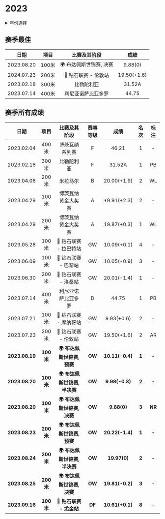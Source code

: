 # 2023

<details>
<summary>年份选择</summary>
- [2024](./Results/2024.md)

- [2023](./Results/2023.md)

- [2022](./Results/2022.md)

- [2021](./Results/2021.md)

- [2020](./Results/2020.md)

- [2019](./Results/2019.md)

</details>

## 赛季最佳

|    日期    | 项目  |                    比赛及其阶段                     |    成绩     |
| :--------: | :---: | :-------------------------------------------------: | :---------: |
| 2023.08.20 | 100米 |         :earth_africa: 布达佩斯世锦赛, 决赛         |   9.88(0)   |
| 2024.07.23 | 200米 | :diamond_shape_with_a_dot_inside: 钻石联赛 - 伦敦站​ | 19.50(+1.6) |
| 2023.02.18 | 300米 |                     比勒陀利亚                      |   31.52A    |
| 2023.07.14 | 400米 |                 利尼亚诺萨比亚多罗                  |    44.75    |

## 赛季所有成绩

|      日期      |   项目    |                      比赛及其阶段                       | 赛事等级 |      成绩       | 名次  |  标注  |
| :------------: | :-------: | :-----------------------------------------------------: | :------: | :-------------: | :---: | :----: |
|   2023.02.04   |   400米   |                     博茨瓦纳系列赛                      |    F     |      46.21      |   1   |   -    |
|   2023.02.18   |   300米   |                       比勒陀利亚                        |    F     |     31.52A      |   1   |   PB   |
|   2023.04.08   |   200米   |                        米拉马尔                         |    B     |   20.00(+1.9)   |   2   |   WL   |
|   2023.04.29   |   100米   |                   博茨瓦纳黄金大奖赛                    |    A     |   *9.91(+2.3)   |   2   |   -    |
|   2023.04.29   |   200米   |                   博茨瓦纳黄金大奖赛                    |    A     |   19.87(+0.3)   |   1   |   WL   |
|   2023.05.28   |   100米   |  :diamond_shape_with_a_dot_inside: 钻石联赛 - 拉巴特站  |    GW    |   10.09(+0.1)   |   4   |   -    |
|   2023.06.09   |   100米   |   :diamond_shape_with_a_dot_inside: 钻石联赛 - 巴黎站   |    GW    |   10.05(-0.9)   |   3   |   -    |
|   2023.06.30   |   200米   |   :diamond_shape_with_a_dot_inside: 钻石联赛 - 洛桑站   |    GW    |   20.01(-1.4)   |   1   |   -    |
|   2023.07.14   |   400米   |                   利尼亚诺萨比亚多罗                    |    D     |      44.75      |   1   |   PB   |
|   2023.07.21   |   100米   |  :diamond_shape_with_a_dot_inside: 钻石联赛 - 摩纳哥站  |    GW    |   9.93(+0.6)    |   2   |   -    |
|   2023.07.23   |   200米   |   :diamond_shape_with_a_dot_inside: 钻石联赛 - 伦敦站   |    GW    |   19.50(+1.6)   |   2   |   AR   |
| **2023.08.19** | **100米** |         **:earth_africa: 布达佩斯世锦赛, 预赛**         |  **OW**  | **10.11(-0.4)** | **1** | **-**  |
| **2023.08.20** | **100米** |        **:earth_africa: 布达佩斯世锦赛, 半决赛**        |  **OW**  | **9.98(-0.3)**  | **2** | **-**  |
| **2023.08.20** | **100米** |         **:earth_africa: 布达佩斯世锦赛, 决赛**         |  **OW**  |   **9.88(0)**   | **3** | **NR** |
| **2023.08.23** | **200米** |         **:earth_africa: 布达佩斯世锦赛, 预赛**         |  **OW**  | **20.22(-1.4)** | **1** | **-**  |
| **2023.08.24** | **200米** |        **:earth_africa: 布达佩斯世锦赛, 半决赛**        |  **OW**  |  **19.97(0)**   | **2** | **-**  |
| **2023.08.25** | **200米** |         **:earth_africa: 布达佩斯世锦赛, 决赛**         |  **OW**  | **19.81(-0.2)** | **3** | **-**  |
| **2023.09.16** | **100米** | **:diamond_shape_with_a_dot_inside: 钻石联赛 - 尤金站** |  **DF**  | **10.61(+0.1)** | **8** | **-**  |
